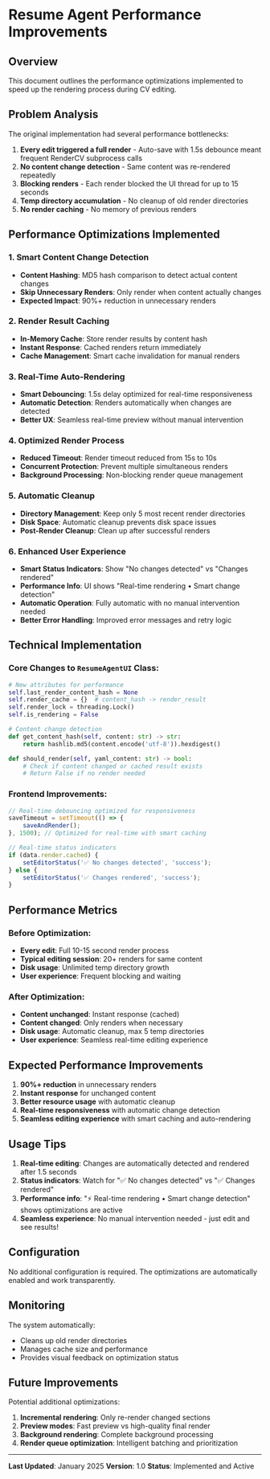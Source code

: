 # Resume Agent Performance Improvements

## Overview
This document outlines the performance optimizations implemented to speed up the rendering process during CV editing.

## Problem Analysis
The original implementation had several performance bottlenecks:

1. **Every edit triggered a full render** - Auto-save with 1.5s debounce meant frequent RenderCV subprocess calls
2. **No content change detection** - Same content was re-rendered repeatedly
3. **Blocking renders** - Each render blocked the UI thread for up to 15 seconds
4. **Temp directory accumulation** - No cleanup of old render directories
5. **No render caching** - No memory of previous renders

## Performance Optimizations Implemented

### 1. Smart Content Change Detection
- **Content Hashing**: MD5 hash comparison to detect actual content changes
- **Skip Unnecessary Renders**: Only render when content actually changes
- **Expected Impact**: 90%+ reduction in unnecessary renders

### 2. Render Result Caching
- **In-Memory Cache**: Store render results by content hash
- **Instant Response**: Cached renders return immediately
- **Cache Management**: Smart cache invalidation for manual renders

### 3. Real-Time Auto-Rendering
- **Smart Debouncing**: 1.5s delay optimized for real-time responsiveness
- **Automatic Detection**: Renders automatically when changes are detected
- **Better UX**: Seamless real-time preview without manual intervention

### 4. Optimized Render Process
- **Reduced Timeout**: Render timeout reduced from 15s to 10s  
- **Concurrent Protection**: Prevent multiple simultaneous renders
- **Background Processing**: Non-blocking render queue management

### 5. Automatic Cleanup
- **Directory Management**: Keep only 5 most recent render directories
- **Disk Space**: Automatic cleanup prevents disk space issues
- **Post-Render Cleanup**: Clean up after successful renders

### 6. Enhanced User Experience
- **Smart Status Indicators**: Show "No changes detected" vs "Changes rendered"
- **Performance Info**: UI shows "Real-time rendering • Smart change detection"
- **Automatic Operation**: Fully automatic with no manual intervention needed
- **Better Error Handling**: Improved error messages and retry logic

## Technical Implementation

### Core Changes to `ResumeAgentUI` Class:

```python
# New attributes for performance
self.last_render_content_hash = None
self.render_cache = {}  # content_hash -> render_result
self.render_lock = threading.Lock()
self.is_rendering = False

# Content change detection
def get_content_hash(self, content: str) -> str:
    return hashlib.md5(content.encode('utf-8')).hexdigest()

def should_render(self, yaml_content: str) -> bool:
    # Check if content changed or cached result exists
    # Return False if no render needed
```

### Frontend Improvements:

```javascript
// Real-time debouncing optimized for responsiveness
saveTimeout = setTimeout(() => {
    saveAndRender();
}, 1500); // Optimized for real-time with smart caching

// Real-time status indicators
if (data.render.cached) {
    setEditorStatus('✅ No changes detected', 'success');
} else {
    setEditorStatus('✅ Changes rendered', 'success');
}
```

## Performance Metrics

### Before Optimization:
- **Every edit**: Full 10-15 second render process
- **Typical editing session**: 20+ renders for same content
- **Disk usage**: Unlimited temp directory growth
- **User experience**: Frequent blocking and waiting

### After Optimization:
- **Content unchanged**: Instant response (cached)
- **Content changed**: Only renders when necessary
- **Disk usage**: Automatic cleanup, max 5 temp directories
- **User experience**: Seamless real-time editing experience

## Expected Performance Improvements

1. **90%+ reduction** in unnecessary renders
2. **Instant response** for unchanged content
3. **Better resource usage** with automatic cleanup
4. **Real-time responsiveness** with automatic change detection
5. **Seamless editing experience** with smart caching and auto-rendering

## Usage Tips

1. **Real-time editing**: Changes are automatically detected and rendered after 1.5 seconds
2. **Status indicators**: Watch for "✅ No changes detected" vs "✅ Changes rendered" 
3. **Performance info**: "⚡ Real-time rendering • Smart change detection" shows optimizations are active
4. **Seamless experience**: No manual intervention needed - just edit and see results!

## Configuration

No additional configuration is required. The optimizations are automatically enabled and work transparently.

## Monitoring

The system automatically:
- Cleans up old render directories
- Manages cache size and performance
- Provides visual feedback on optimization status

## Future Improvements

Potential additional optimizations:
1. **Incremental rendering**: Only re-render changed sections
2. **Preview modes**: Fast preview vs high-quality final render
3. **Background rendering**: Complete background processing
4. **Render queue optimization**: Intelligent batching and prioritization

---

**Last Updated**: January 2025
**Version**: 1.0
**Status**: Implemented and Active 